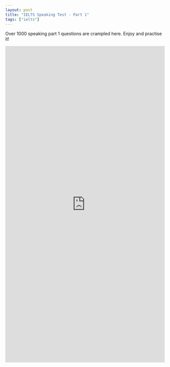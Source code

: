 ```yaml
---
layout: post
title: "IELTS Speaking Test - Part 1"
tags: ["ielts"]
---
```


Over 1000 speaking part 1 questions are crampled here. Enjoy and practise it!

<iframe src="https://btcz.im/ieltspeaking/p1/" scrolling="yes" frameborder="0" style="position: relative; height: 1000px; width: 100%;"></iframe>
